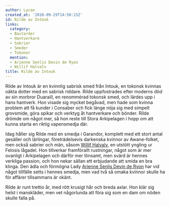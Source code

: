 ```yaml
---
author: Lycan
created_at: '2010-09-29T14:50:15Z'
id: Rilde av Intouk
links:
  category:
  - Bastarder
  - Hantverkare
  - Sabrier
  - Smeder
  - Tokoner
  mention:
  - Arienne Senlis Devin de Ryon
  - Willif Halvalv
title: Rilde av Intouk
---
```


Rilde av Intouk är en kvinnlig sabrisk smed från Intouk, en tokonsk kvinnas oäkta dotter med en
sabrisk riddare. Rilde uppfostrades efter moderns död av sin morbror Duaraill, en renommérad tokonsk
smed, och lärdes upp i hans hantverk. Hon visade sig mycket begåvad, men hade som kvinna problem att
få kunder i Consaber och fick länge nöja sig med simpelt grovsmide, göra spikar och verktyg åt
hantverkare och bönder. Rilde drömde om något mer, så hon reste till Stora Arkipelagen i hopp om att
kunna starta en riktig vapensmedja där.

Idag håller sig Rilde med en smedja i Garandor, komplett med ett stort antal gesäller och lärlingar,
företrädelsevis darkenska kvinnor av Awane-folket, men också sabrier och män, såsom [Willif
Halvalv], en utstött yngling ur Felosis lågadel. Hon tillverkar framförallt rustningar, något som är
mer ovanligt i Arkipelagen och därför mer lönsamt, men svärd är hennes verkliga passion, och hon
nekar sällan ett erbjudande att smida en bra klinga. Den ädla och förmögna Lady [Arienne Senlis
Devin de Ryon] har vid något tillfälle setts i hennes smedja, men vad två så omaka kvinnor skulle ha
för affärer tillsammans är okänt.

Rilde är runt trettio år, med rött krusigt hår och breda axlar. Hon klär sig helst i manskläder, men
vet någorlunda att föra sig som en dam om nöden skulle falla på.

  [Willif Halvalv]: Willif_Halvalv
  [Arienne Senlis Devin de Ryon]: Arienne_Senlis_Devin_de_Ryon